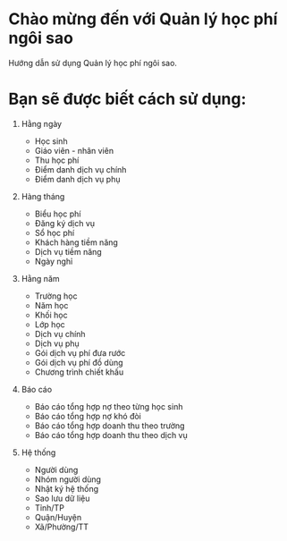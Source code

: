 # Chào mừng đến với Quản lý học phí ngôi sao

Hướng dẫn sử dụng Quản lý học phí ngôi sao.

# Bạn sẽ được biết cách sử dụng:
1. Hằng ngày
    - Học sinh
    - Giáo viên - nhân viên
    - Thu học phí
    - Điểm danh dịch vụ chính
    - Điểm danh dịch vụ phụ
    
2. Hàng tháng
    - Biểu học phí
    - Đăng ký dịch vụ
    - Sổ học phí
    - Khách hàng tiềm năng
    - Dịch vụ tiềm năng
    - Ngày nghỉ
    
3. Hằng năm
    - Trường học
    - Năm học
    - Khối học
    - Lớp học
    - Dịch vụ chính 
    - Dịch vụ phụ
    - Gói dịch vụ phí đưa rước
    - Gói dịch vụ phí đồ dùng
    - Chương trình chiết khấu
    
4. Báo cáo
    - Báo cáo tổng hợp nợ theo từng học sinh
    - Báo cáo tổng hợp nợ khó đòi
    - Báo cáo tổng hợp doanh thu theo trường
    - Báo cáo tổng hợp doanh thu theo dịch vụ
    
5. Hệ thống
    - Người dùng
    - Nhóm người dùng
    - Nhật ký hệ thống
    - Sao lưu dữ liệu
    - Tỉnh/TP
    - Quận/Huyện
    - Xã/Phường/TT
      
    
